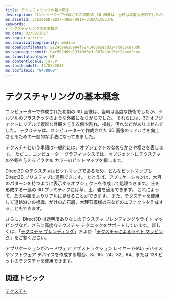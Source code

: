 ```yaml
---
title: テクスチャリングの基本概念
description: コンピューターで作成された初期の 3D 画像は、当時は高度な技術でしたが、ツルツルのプラスチックのような外観になりがちでした。
ms.assetid: 3CA3905D-E837-48EB-A81F-319AA1C6537E
keywords:
- テクスチャリングの基本概念
ms.date: 02/08/2017
ms.topic: article
ms.localizationpriority: medium
ms.openlocfilehash: 2124c9e620694f62414c865e6d3247cd25ce70d0
ms.sourcegitcommit: b4c502d69a13340f6e3c887aa3c26ef2aeee9cee
ms.translationtype: MT
ms.contentlocale: ja-JP
ms.lasthandoff: 12/03/2018
ms.locfileid: "8478869"
---
```

# <a name="basic-texturing-concepts"></a>テクスチャリングの基本概念


コンピューターで作成された初期の 3D 画像は、当時は高度な技術でしたが、ツルツルのプラスチックのような外観になりがちでした。 それらには、3D オブジェクトにリアルで複雑な外観を与える傷や割れ、指紋、汚れなどがありませんでした。 テクスチャは、コンピューターで作成された 3D 画像のリアルさを向上させるための一般的な手法になってきました。

テクスチャという単語は一般的には、オブジェクトのなめらかさや粗さを表します。 ただし、コンピューター グラフィックスでは、オブジェクトにテクスチャの外観を与えるピクセル カラーのビットマップを指します。

Direct3D のテクスチャはビットマップであるため、どんなビットマップも Direct3D プリミティブに適用できます。 たとえば、アプリケーションは、木目のパターンを持つように表示するオブジェクトを作成して処理できます。 丘を形成する一連の 3D プリミティブには草、土、岩を適用できます。 これによって、丘の中腹をよりリアルに見せることができます。 また、テクスチャを使用して道路沿いの標識、がけの岩石層、大理石模様の床などのエフェクトを作成することもできます。

さらに、Direct3D は透明度ありなしのテクスチャ ブレンディングやライト マッピングなど、さらに高度なテクスチャ テクニックをサポートしています。 詳しくは、「[テクスチャ ブレンディング](texture-blending.md)」および「[テクスチャによるライト マッピング](light-mapping-with-textures.md)」をご覧ください。

アプリケーションがハードウェア アブストラクション レイヤー (HAL) デバイスやソフトウェア デバイスを作成する場合、8、16、24、32、64、または 128 ビットのテクスチャを使用できます。

## <a name="span-idrelated-topicsspanrelated-topics"></a><span id="related-topics"></span>関連トピック


[テクスチャ](textures.md)

 

 




